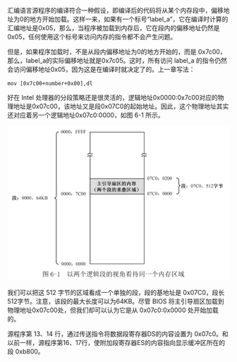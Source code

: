汇编语言源程序的编译符合一种假设，即编译后的代码将从某个内存段中，偏移地址为0的地方开始加载。这样一来，如果有一个标号“label_a”，它在编译时计算的汇编地址是0x05，那么，当程序被加载到内存后，它在段内的偏移地址仍然是0x05，任何使用这个标号来访问内存的指令都不会产生问题。

但是，如果程序加载时，不是从段内偏移地址为0的地方开始的，而是 0x7c00，那么，label\_a的实际偏移地址就是0x7c05。这时，所有访问 label\_a 的指令仍然会访问偏移地址0x05，因为这是在编译时就决定了的。上一章写法：

```
mov [0x7c00+number+0x00],dl
```

好在 Intel 处理器的分段策略还是很灵活的，逻辑地址0x0000:0x7c00对应的物理地址是0x07c00，该地址又是段0x07C0的起始地址。因此，这个物理地址其实还对应着另一个逻辑地址0x07c0:0000，如图 6-1 所示。

![config](images/1.png)

我们可以把这 512 字节的区域看成一个单独的段，段的基地址是 0x07C0，段长512字节。注意，该段的最大长度可以为64KB。尽管 BIOS 将主引导扇区加载到物理地址0x07c00处，但我们却可以认为它是从 0x07c0:0x0000 处开始加载的。

源程序第 13、14 行，通过传送指令将数据段寄存器DS的内容设置为 0x07c0。和以前一样，源程序第16、17行，使附加段寄存器ES的内容指向显示缓冲区所在的段 0xb800。